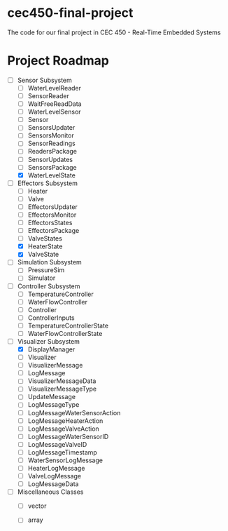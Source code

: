 # cec450-final-project
The code for our final project in CEC 450 - Real-Time Embedded Systems

# Project Roadmap
- [ ] Sensor Subsystem
    - [ ] WaterLevelReader
    - [ ] SensorReader
    - [ ] WaitFreeReadData
    - [ ] WaterLevelSensor
    - [ ] Sensor
    - [ ] SensorsUpdater
    - [ ] SensorsMonitor
    - [ ] SensorReadings
    - [ ] ReadersPackage
    - [ ] SensorUpdates
    - [ ] SensorsPackage
    - [x] WaterLevelState
- [ ] Effectors Subsystem
    - [ ] Heater
    - [ ] Valve
    - [ ] EffectorsUpdater
    - [ ] EffectorsMonitor
    - [ ] EffectorsStates
    - [ ] EffectorsPackage
    - [ ] ValveStates
    - [x] HeaterState
    - [x] ValveState
- [ ] Simulation Subsystem
    - [ ] PressureSim
    - [ ] Simulator
- [ ] Controller Subsystem
    - [ ] TemperatureController
    - [ ] WaterFlowController
    - [ ] Controller
    - [ ] ControllerInputs
    - [ ] TemperatureControllerState
    - [ ] WaterFlowControllerState
- [ ] Visualizer Subsystem
    - [x] DisplayManager
    - [ ] Visualizer
    - [ ] VisualizerMessage
    - [ ] LogMessage
    - [ ] VisualizerMessageData
    - [ ] VisualizerMessageType
    - [ ] UpdateMessage
    - [ ] LogMessageType
    - [ ] LogMessageWaterSensorAction
    - [ ] LogMessageHeaterAction
    - [ ] LogMessageValveAction
    - [ ] LogMessageWaterSensorID
    - [ ] LogMessageValveID
    - [ ] LogMessageTimestamp
    - [ ] WaterSensorLogMessage
    - [ ] HeaterLogMessage
    - [ ] ValveLogMessage
    - [ ] LogMessageData
- [ ] Miscellaneous Classes
    - [ ] vector
    - [ ] array

